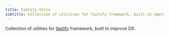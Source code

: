 ```yaml
---
title: Fastify Utils
subtitle: Collection of utilities for fastify framework, built to improve DX.
---
```


Collection of utilities for [fastify](https://www.fastify.io/) framework, built to improve DX.

<!--more-->
